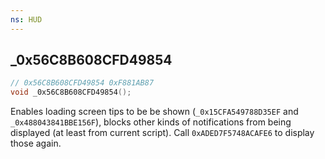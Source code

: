 ```yaml
---
ns: HUD
---
```

## _0x56C8B608CFD49854

```c
// 0x56C8B608CFD49854 0xF881AB87
void _0x56C8B608CFD49854();
```

Enables loading screen tips to be be shown (`_0x15CFA549788D35EF` and `_0x488043841BBE156F`), blocks other kinds of notifications from being displayed (at least from current script). Call `0xADED7F5748ACAFE6` to display those again.
